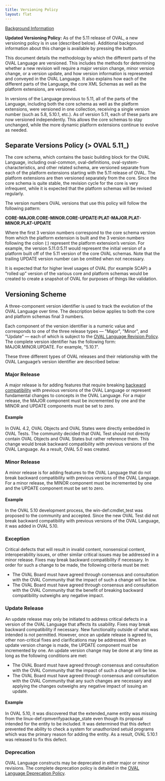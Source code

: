```yaml
---
title: Versioning Policy
layout: flat
---
```


<div class="flash">
  <a href="policy_update" class="minibutton primary flash-action">Background Information</a>
  <p><strong>Updated Versioning Policy:</strong> As of the 5.11 release of OVAL, a new versioning policy is in use (described below).  Additional background information 
about this change is available by pressing the button.</p>
</div>

<p>This document details the methodology by which the different parts of the 
OVAL Language are versioned.  This includes the methods for determining whether 
a new revision will require a major version change, minor version change, or a 
version update, and how version information is represented and conveyed in the 
OVAL Language.  It also explains how each of the different parts of the Language, 
the core XML Schemas as well as the platform extensions, are versioned.</p>

<p>In versions of the Language previous to 5.11, all of the parts of the Language, 
including both the core schema as well as the platform extensions, were versioned 
in one collection, receiving a single version number (such as 5.8, 5.10.1, etc.).  
As of version 5.11, each of these parts are now versioned independently.  This 
allows the core schemas to stay unchanged, while the more dynamic platform extensions 
continue to evolve as needed.</p>

<h2>Separate Versions Policy (> OVAL 5.11_)</h2>

<p>The core schema, which contains the basic building block for the OVAL Language, 
including oval-common, oval-definitions, oval-system-characteristics, and other related 
schema, are versioned separate from each of the platform extensions starting 
with the 5.11 release of OVAL.  The platform extensions are then versioned 
separately from the core.  Since the core schema is quite stable, the revision 
cycle for the core is very infrequent, while it is expected that the platform 
schemas will be revised regularly.</p>

<p>The version numbers OVAL versions that use this policy will follow the following pattern:</p>

<p><strong>
CORE-MAJOR.CORE-MINOR.CORE-UPDATE:PLAT-MAJOR.PLAT-MINOR.PLAT-UPDATE
</strong></p>

<p>Where the first 3 version numbers correspond to the core schema version from 
which the platform extension is built and the 3 version numbers following the 
colon (:) represent the platform extension’s version.  For example, the version 
5.11.0:5.11 would represent the initial version of a platform built off of the 
5.11 version of the core OVAL schemas.  Note that the trailing UPDATE version 
number can be omitted when not necessary.</p>

<p>It is expected that for higher level usages of OVAL (for example SCAP) a “rolled up” 
version of the various core and platform schemas would be created to create a 
snapshot of OVAL for purposes of things like validation.</p>

<h2>Versioning Scheme</h2>
A three-component version identifier is used to track the evolution of the OVAL 
Language over time. The description below applies to both the core and platform 
schemas final 3 numbers.</p>

<p>Each component of the version identifier is a numeric value and corresponds 
to one of the three release types — "Major", "Minor", and "Update" — each of 
which is subject to the <a href="../revisionprocess">OVAL Language Revision Policy</a>. 
The complete version identifier has the following form: MAJOR.MINOR.UPDATE. 
For example, "5.10.1".</p>

<p>These three different types of OVAL releases and their relationship with 
the OVAL Language’s version identifier are described below:</p>

<h3>Major Release</h3>

<p>A major release is for adding features that require breaking
<a href="../backwardscompat">backward 
compatibility</a> with previous versions of the OVAL Language or represent 
fundamental changes to concepts in the OVAL Language. For a major release, 
the MAJOR component must be incremented by one and the MINOR and UPDATE components 
must be set to zero.</p>

<h4>Example</h4>

<p>In OVAL 4.2, OVAL Objects and OVAL States were directly embedded in OVAL Tests. 
The community decided that OVAL Test should not directly contain OVAL Objects 
and OVAL States but rather reference them. This change would break backward 
compatibility with previous versions of the OVAL Language. As a result, OVAL 5.0 was created.</p>

<h3>Minor Release</h3>

<p>A minor release is for adding features to the OVAL Language that do not break 
backward compatibility with previous versions of the OVAL Language. For a minor 
release, the MINOR component must be incremented by one and the UPDATE component 
must be set to zero.</p>

<h4>Example</h4>

<p>In the OVAL 5.10 development process, the win-def:cmdlet_test was proposed to 
the community and accepted. Since the new OVAL Test did not break backward 
compatibility with previous versions of the OVAL Language, it was added in 
OVAL 5.10.</p>

<h3>Exception</h3>

<p>Critical defects that will result in invalid content, nonsensical content, 
interoperability issues, or other similar critical issues may be addressed in 
a minor release. Fixes may break backward compatibility if necessary. In order 
for such a change to be made, the following criteria must be met:
    <ul>
        <li>The OVAL Board must have agreed through consensus and consultation 
with the OVAL Community that the impact of such a change will be low.</li>
        <li>The OVAL Board must have agreed through consensus and consultation 
with the OVAL Community that the benefit of breaking backward compatibility 
outweighs any negative impact.</li>
    </ul></p>

<h3>Update Release</h3>

<p>An update release may only be initiated to address critical defects in a 
version of the OVAL Language that affects its usability. Fixes may break backward 
compatibility if necessary. New functionality outside of what was intended is 
not permitted. However, once an update release is agreed to, other non-critical 
fixes and clarifications may be addressed. When an update version change is made, 
the UPDATE component must be incremented by one. An update version change may be 
done at any time as long as the following conditions are met:
    <ul>
        <li>The OVAL Board must have agreed through consensus and consultation 
with the OVAL Community that the impact of such a change will be low.</li>
        <li>The OVAL Board must have agreed through consensus and consultation with 
the OVAL Community that any such changes are necessary and applying the changes 
outweighs any negative impact of issuing an update.</li>
    </ul></p>

<h4>Example</h4>

<p>In OVAL 5.10, it was discovered that the extended_name entity was missing from 
the linux-def:rpmverifypackage_state even though its proposal intended for the 
entity to be included. It was determined that this defect prevented the ability 
to check a system for unauthorized setuid programs which was the primary reason
for adding the entity. As a result, OVAL 5.10.1 was released to fix this defect.</p>

<h3>Deprecation</h3>

<p>OVAL Language constructs may be deprecated in either major or minor revisions. 
The complete deprecation policy is detailed in the 
<a href="../deprecation">OVAL Language Deprecation Policy</a>.</p>
